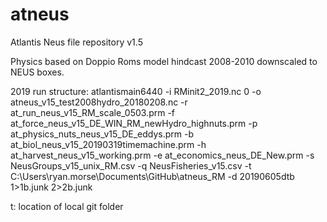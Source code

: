 # atneus
Atlantis Neus file repository v1.5

Physics based on Doppio Roms model hindcast 2008-2010 downscaled to NEUS boxes.

2019 run structure:
atlantismain6440 -i RMinit2_2019.nc 0 -o atneus_v15_test2008hydro_20180208.nc -r at_run_neus_v15_RM_scale_0503.prm -f at_force_neus_v15_DE_WIN_RM_newHydro_highnuts.prm -p at_physics_nuts_neus_v15_DE_eddys.prm -b at_biol_neus_v15_20190319timemachine.prm -h at_harvest_neus_v15_working.prm -e at_economics_neus_DE_New.prm -s NeusGroups_v15_unix_RM.csv -q NeusFisheries_v15.csv -t C:\Users\ryan.morse\Documents\GitHub\atneus_RM -d 20190605dtb 1>1b.junk 2>2b.junk

t: location of local git folder
